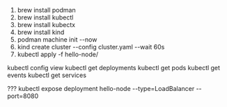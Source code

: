 1. brew install podman
2. brew install kubectl
3. brew install kubectx
4. brew install kind
5. podman machine init --now
6. kind create cluster --config cluster.yaml --wait 60s
7. kubectl apply -f hello-node/

kubectl config view
kubectl get deployments
kubectl get pods
kubectl get events
kubectl get services

??? kubectl expose deployment hello-node --type=LoadBalancer --port=8080
